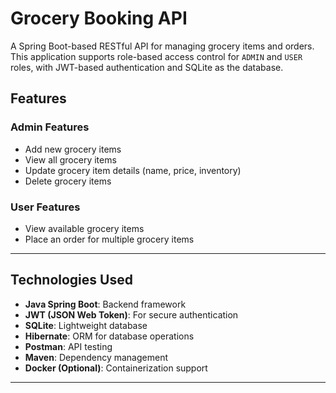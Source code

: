 # Grocery Booking API

A Spring Boot-based RESTful API for managing grocery items and orders. This application supports role-based access control for `ADMIN` and `USER` roles, with JWT-based authentication and SQLite as the database.

## Features

### Admin Features
- Add new grocery items
- View all grocery items
- Update grocery item details (name, price, inventory)
- Delete grocery items

### User Features
- View available grocery items
- Place an order for multiple grocery items

---

## Technologies Used
- **Java Spring Boot**: Backend framework
- **JWT (JSON Web Token)**: For secure authentication
- **SQLite**: Lightweight database
- **Hibernate**: ORM for database operations
- **Postman**: API testing
- **Maven**: Dependency management
- **Docker (Optional)**: Containerization support

---



